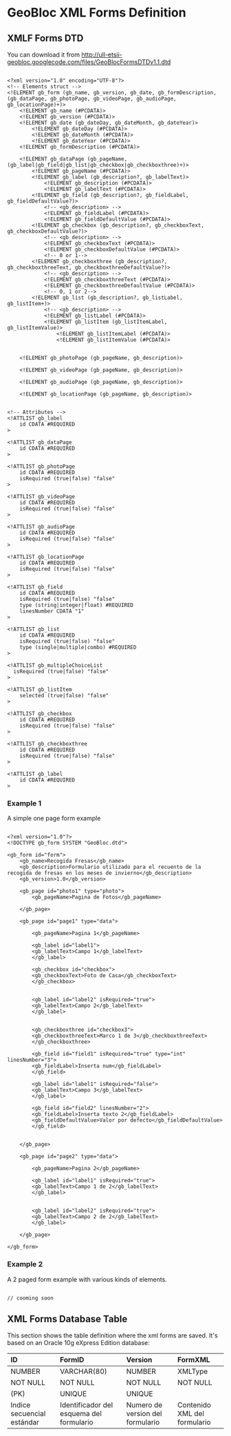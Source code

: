 # GeoBloc XML Forms Definition #

## XMLF Forms DTD ##

You can download it from http://ull-etsii-geobloc.googlecode.com/files/GeoBlocFormsDTDv1.1.dtd

```

<?xml version="1.0" encoding="UTF-8"?>
<!-- Elements struct -->
<!ELEMENT gb_form (gb_name, gb_version, gb_date, gb_formDescription, (gb_dataPage, gb_photoPage, gb_videoPage, gb_audioPage, gb_locationPage)+)>
    <!ELEMENT gb_name (#PCDATA)>
    <!ELEMENT gb_version (#PCDATA)>
    <!ELEMENT gb_date (gb_dateDay, gb_dateMonth, gb_dateYear)>
        <!ELEMENT gb_dateDay (#PCDATA)>
        <!ELEMENT gb_dateMonth (#PCDATA)>
        <!ELEMENT gb_dateYear (#PCDATA)>
    <!ELEMENT gb_formDescription (#PCDATA)>

    <!ELEMENT gb_dataPage (gb_pageName,(gb_label|gb_field|gb_list|gb_checkbox|gb_checkboxthree)+)>
        <!ELEMENT gb_pageName (#PCDATA)>
        <!ELEMENT gb_label (gb_description?, gb_labelText)>
            <!ELEMENT gb_description (#PCDATA)>
            <!ELEMENT gb_labelText (#PCDATA)>
        <!ELEMENT gb_field (gb_description?, gb_fieldLabel, gb_fieldDefaultValue?)>
            <!-- <gb_description> -->
            <!ELEMENT gb_fieldLabel (#PCDATA)>
            <!ELEMENT gb_fieldDefaultValue (#PCDATA)>
        <!ELEMENT gb_checkbox (gb_description?, gb_checkboxText, gb_checkboxDefaultValue?)>
            <!-- <gb_description> -->
            <!ELEMENT gb_checkboxText (#PCDATA)>
            <!ELEMENT gb_checkboxDefaultValue (#PCDATA)>
            <!-- 0 or 1-->
        <!ELEMENT gb_checkboxthree (gb_description?, gb_checkboxthreeText, gb_checkboxthreeDefaultValue?)>
            <!-- <gb_description> -->
            <!ELEMENT gb_checkboxthreeText (#PCDATA)>
            <!ELEMENT gb_checkboxthreeDefaultValue (#PCDATA)>
            <!-- 0, 1 or 2-->
        <!ELEMENT gb_list (gb_description?, gb_listLabel, gb_listItem+)>
            <!-- <gb_description> -->
            <!ELEMENT gb_listLabel (#PCDATA)>
            <!ELEMENT gb_listItem (gb_listItemLabel, gb_listItemValue)>
                <!ELEMENT gb_listItemLabel (#PCDATA)>
                <!ELEMENT gb_listItemValue (#PCDATA)>
				
		
	<!ELEMENT gb_photoPage (gb_pageName, gb_description)>
	
	<!ELEMENT gb_videoPage (gb_pageName, gb_description)>
	
	<!ELEMENT gb_audioPage (gb_pageName, gb_description)>
	
	<!ELEMENT gb_locationPage (gb_pageName, gb_description)>
	

<!-- Attributes -->
<!ATTLIST gb_label
    id CDATA #REQUIRED
>

<!ATTLIST gb_dataPage
    id CDATA #REQUIRED
>

<!ATTLIST gb_photoPage
    id CDATA #REQUIRED
	isRequired (true|false) "false"
>

<!ATTLIST gb_videoPage
    id CDATA #REQUIRED
	isRequired (true|false) "false"
>

<!ATTLIST gb_audioPage
    id CDATA #REQUIRED
	isRequired (true|false) "false"
>

<!ATTLIST gb_locationPage
    id CDATA #REQUIRED
	isRequired (true|false) "false"
>

<!ATTLIST gb_field
    id CDATA #REQUIRED
    isRequired (true|false) "false"
    type (string|integer|float) #REQUIRED
    linesNumber CDATA "1"
>

<!ATTLIST gb_list
    id CDATA #REQUIRED
    isRequired (true|false) "false"
    type (single|multiple|combo) #REQUIRED
>

<!ATTLIST gb_multipleChoiceList
  isRequired (true|false) "false"
>

<!ATTLIST gb_listItem
    selected (true|false) "false"
>

<!ATTLIST gb_checkbox
    id CDATA #REQUIRED
    isRequired (true|false) "false"
>

<!ATTLIST gb_checkboxthree
    id CDATA #REQUIRED
    isRequired (true|false) "false"
>

<!ATTLIST gb_label
    id CDATA #REQUIRED
>

```

### Example 1 ###

A simple one page form example

```

<?xml version="1.0"?>
<!DOCTYPE gb_form SYSTEM "GeoBloc.dtd">

<gb_form id="form">
	<gb_name>Recogida Fresas</gb_name>
	<gb_description>Formulario utilizado para el recuento de la recogida de fresas en los meses de invierno</gb_description>
	<gb_version>1.0</gb_version>
	
	<gb_page id="photo1" type="photo">
		<gb_pageName>Pagina de Fotos</gb_pageName>
	
	</gb_page>
	
	<gb_page id="page1" type="data">
	
		<gb_pageName>Pagina 1</gb_pageName>

		<gb_label id="label1">
		<gb_labelText>Campo 1</gb_labelText>
		</gb_label>

		<gb_checkbox id="checkbox">
		<gb_checkboxText>Foto de Casa</gb_checkboxText>
		</gb_checkbox>

	
		<gb_label id="label2" isRequired="true">
		<gb_labelText>Campo 2</gb_labelText>
		</gb_label>

		
		<gb_checkboxthree id="checkbox3">
		<gb_checkboxthreeText>Marco 1 de 3</gb_checkboxthreeText>
		</gb_checkboxthree>

		<gb_field id="field1" isRequired="true" type="int" linesNumber="3">
		<gb_fieldLabel>Inserta num</gb_fieldLabel>
		</gb_field>

		<gb_label id="label1" isRequired="false">
		<gb_labelText>Campo 3</gb_labelText>
		</gb_label>

		<gb_field id="field2" linesNumber="2">
		<gb_fieldLabel>Inserta texto 2</gb_fieldLabel>
		<gb_fieldDefaultValue>Valor por defecto</gb_fieldDefaultValue>	
		</gb_field>

		
	</gb_page>

	<gb_page id="page2" type="data">
	
		<gb_pageName>Pagina 2</gb_pageName>

		<gb_label id="label1" isRequired="true">
		<gb_labelText>Campo 1 de 2</gb_labelText>
		</gb_label>

	
		<gb_label id="label2" isRequired="true">
		<gb_labelText>Campo 2 de 2</gb_labelText>
		</gb_label>
		
	</gb_page>

</gb_form>

```

### Example 2 ###

A 2 paged form example with various kinds of elements.

```

// cooming soon

```


## XML Forms Database Table ##
This section shows the table definition where the xml forms are saved. It's based on an Oracle 10g eXpress Edition database:

| **ID** | **FormID** | **Version** | **FormXML** |
|:-------|:-----------|:------------|:------------|
| NUMBER | VARCHAR(80) | NUMBER      | XMLType     |
| NOT NULL | NOT NULL   | NOT NULL    | NOT NULL    |
| (PK)   | UNIQUE     | UNIQUE      |             |
| Indice secuencial estándar | Identificador del esquema del formulario | Numero de version del formulario | Contenido XML del formulario |
